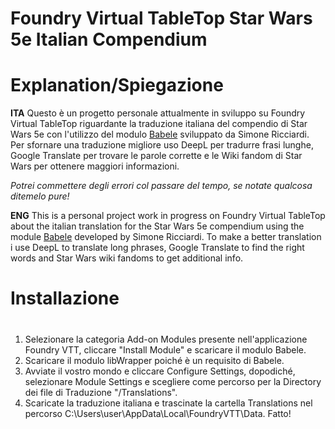 # Foundry Virtual TableTop Star Wars 5e Italian Compendium


# **Explanation/Spiegazione**

**ITA**
Questo è un progetto personale attualmente in sviluppo su Foundry Virtual TableTop riguardante la traduzione italiana del compendio di Star Wars 5e con l'utilizzo del modulo [Babele](https://gitlab.com/riccisi/foundryvtt-babele) sviluppato da Simone Ricciardi. Per sfornare una traduzione migliore uso DeepL per tradurre frasi lunghe, Google Translate per trovare le parole corrette e le Wiki fandom di Star Wars per ottenere maggiori informazioni. 

*Potrei commettere degli errori col passare del tempo, se notate qualcosa ditemelo pure!*

**ENG**
This is a personal project work in progress on Foundry Virtual TableTop about the italian translation for the Star Wars 5e compendium using the module [Babele](https://gitlab.com/riccisi/foundryvtt-babele) developed by Simone Ricciardi. To make a better translation i use DeepL to translate long phrases, Google Translate to find the right words and Star Wars wiki fandoms to get additional info. 


# <h1>Installazione<h1>
1. Selezionare la categoria Add-on Modules presente nell'applicazione Foundry VTT, cliccare "Install Module" e scaricare il modulo Babele.
2. Scaricare il modulo libWrapper poiché è un requisito di Babele.
3. Avviate il vostro mondo e cliccare Configure Settings, dopodiché, selezionare Module Settings e scegliere come percorso per la Directory dei file di Traduzione "/Translations".
4. Scaricate la traduzione italiana e trascinate la cartella Translations nel percorso C:\Users\user\AppData\Local\FoundryVTT\Data. Fatto!
